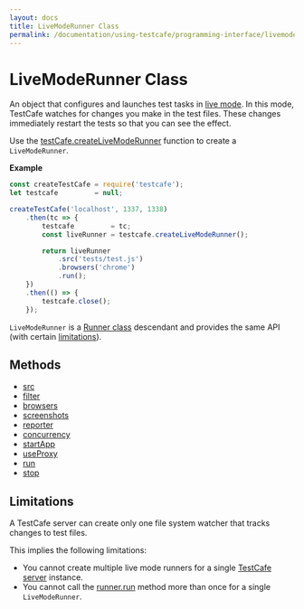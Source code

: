 ```yaml
---
layout: docs
title: LiveModeRunner Class
permalink: /documentation/using-testcafe/programming-interface/livemoderunner.html
---
```

# LiveModeRunner Class

An object that configures and launches test tasks in [live mode](../common-concepts/live-mode.md). In this mode, TestCafe watches for changes you make in the test files. These changes immediately restart the tests so that you can see the effect.

Use the [testCafe.createLiveModeRunner](testcafe.md#createlivemoderunner) function to create a `LiveModeRunner`.

**Example**

```js
const createTestCafe = require('testcafe');
let testcafe         = null;

createTestCafe('localhost', 1337, 1338)
    .then(tc => {
        testcafe         = tc;
        const liveRunner = testcafe.createLiveModeRunner();

        return liveRunner
            .src('tests/test.js')
            .browsers('chrome')
            .run();
    })
    .then(() => {
        testcafe.close();
    });
```

`LiveModeRunner` is a [Runner class](runner.md) descendant and provides the same API (with certain [limitations](#limitations)).

## Methods

* [src](runner.md#src)
* [filter](runner.md#filter)
* [browsers](runner.md#browsers)
* [screenshots](runner.md#screenshots)
* [reporter](runner.md#reporter)
* [concurrency](runner.md#concurrency)
* [startApp](runner.md#startapp)
* [useProxy](runner.md#useproxy)
* [run](runner.md#run)
* [stop](runner.md#stop)

## Limitations

A TestCafe server can create only one file system watcher that tracks changes to test files.

This implies the following limitations:

* You cannot create multiple live mode runners for a single [TestCafe server](testcafe.md) instance.
* You cannot call the [runner.run](runner.md#run) method more than once for a single `LiveModeRunner`.
